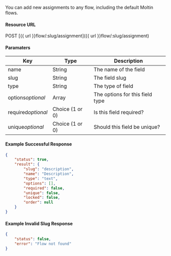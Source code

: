 <!--
@title POST flow/:slug/assignment
@author Moltin Ltd
@description Assign a new field to a flow
@order 15.9

@sidebar 1
@family Flow
@rate No
@auth Yes
@format JSON
@http POST
@version beta
-->
You can add new assignments to any flow, including the default Moltin flows.

#### Resource URL
POST [{{ url }}flow/:slug/assignment]({{ url }}flow/:slug/assignment)

#### Paramaters
Key | Type | Description
--- | ---- | -----------
name | String | The name of the field
slug | String | The field slug
type | String | The type of field
options*optional* | Array | The options for this field type
required*optional* | Choice (1 or 0) | Is this field required?
unique*optional* | Choice (1 or 0) | Should this field be unique?

<!--code-->
#### Example Successful Response
``` json
{
    "status": true,
    "result": {
        "slug": "description",
        "name": "Description",
        "type": "text",
        "options": [],
        "required": false,
        "unique": false,
        "locked": false,
        "order": null
    }
}
```

#### Example Invalid Slug Response
``` json
{
    "status": false,
    "error": "Flow not found"
}
```
<!--/code-->